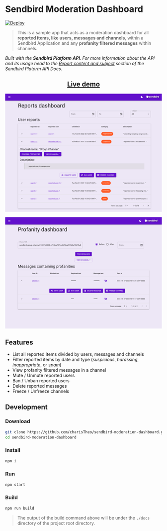 # Sendbird Moderation Dashboard

[![Deploy](https://www.herokucdn.com/deploy/button.svg)](https://heroku.com/deploy)

> This is a sample app that acts as a moderation dashboard for all **reported items, like users, messages and channels**, within a Sendbird Application and any **profanity filtered messages** within channels.

_Built with the **Sendbird Platform API**. For more information about the API and its usage head to the [Report content and subject](https://sendbird.com/docs/chat/v3/platform-api/guides/report-content-and-subject) section of the Sendbird Platorm API Docs._

<h2 style="text-align: center">
  <a href="https://charistheo.github.io/sendbird-moderation-dashboard/">
    Live demo
  </a>
</h2>

<p style="text-align: center">
  <img src="./demo-reports.png" alt="Dashboard reports page screenshot">
<p>
<p style="text-align: center">
  <img src="./demo-profanity.png" alt="Dashboard profanities page screenshot">
<p>

## Features

* List all reported items divided by users, messages and channels
* Filter reported items by date and type (_suspicious_, _harassing_, _inappropriate_, or _spam_)
* View profanity filtered messages in a channel
* Mute / Unmute reported users
* Ban / Unban reported users
* Delete reported messages
* Freeze / Unfreeze channels

## Development

### Download

```sh
git clone https://github.com/charisTheo/sendbird-moderation-dashboard.git
cd sendbird-moderation-dashboard
```

### Install

```sh
npm i
```

### Run

```sh
npm start
```

### Build

```sh
npm run build
```

> The output of the build command above will be under the `./docs` directory of the project root directory.
